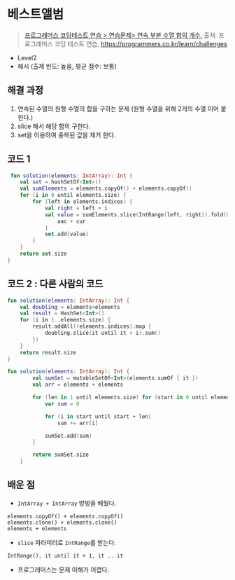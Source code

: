 # 베스트앨범

> [프로그래머스 코딩테스트 연습 > 연습문제> 연속 부분 수열 합의 개수.](https://school.programmers.co.kr/learn/courses/30/lessons/131701)
> 출처: 프로그래머스 코딩 테스트 연습, https://programmers.co.kr/learn/challenges

- Level2
- 해시 (출제 빈도: 높음, 평균 점수: 보통)

## 해결 과정
1. 연속된 수열의 원형 수열의 합을 구하는 문제 (원형 수열을 위해 2개의 수열 이어 붙힌다.)
2. slice 해서 해당 합의 구한다.
3. set을 이용하여 중복된 값을 제거 한다.

## 코드 1

```kotlin
 fun solution(elements: IntArray): Int {
    val set = hashSetOf<Int>()
    val sumElements = elements.copyOf() + elements.copyOf()
    for (i in 0 until elements.size) {
        for (left in elements.indices) {
            val right = left + i
            val value = sumElements.slice(IntRange(left, right)).fold(0) { aac, cur ->
                aac + cur
            }
            set.add(value)
        }
    }
    return set.size
}
```

## 코드 2 : 다른 사람의 코드

```kotlin
fun solution(elements: IntArray): Int {
    val doubling = elements+elements
    val result = HashSet<Int>()
    for (i in 1..elements.size) {
        result.addAll((elements.indices).map {
            doubling.slice(it until it + i).sum()
        })
    }
    return result.size
}

fun solution(elements: IntArray): Int {
        val sumSet = mutableSetOf<Int>(elements.sumOf { it })
        val arr = elements + elements

        for (len in 1 until elements.size) for (start in 0 until elements.size) {
            var sum = 0

            for (i in start until start + len)
                sum += arr[i]

            sumSet.add(sum)
        }

        return sumSet.size
    }
```

## 배운 점

- `IntArray + IntArray` 방벙을 배웠다. 
```
elements.copyOf() + elements.copyOf()
elements.clone() + elements.clone()
elements + elements
```

- `slice` 파라미터로 `IntRange`를 받는다. 
```
IntRange(), it until it + 1, it .. it
```

- 프로그래머스는 문제 이해가 어렵다.


